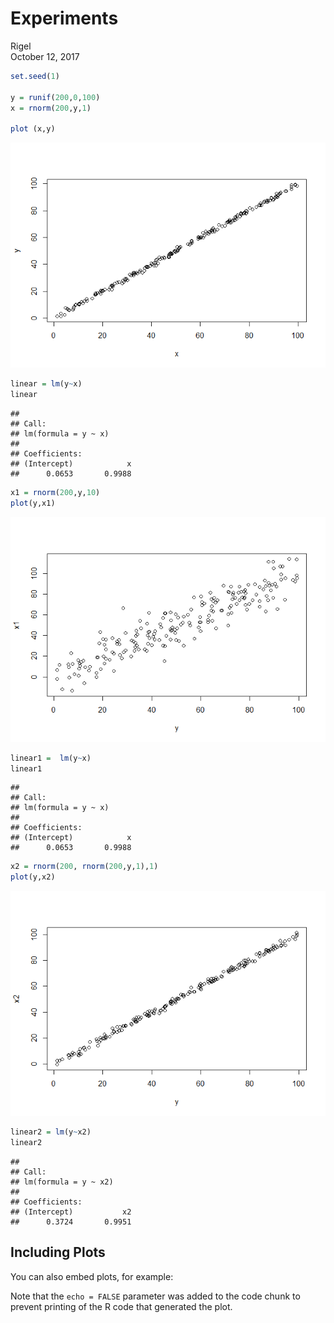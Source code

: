 # Experiments
Rigel  
October 12, 2017  






```r
set.seed(1)

y = runif(200,0,100)
x = rnorm(200,y,1)

plot (x,y)
```

![](Experiments_files/figure-html/cars-1.png)<!-- -->

```r
linear = lm(y~x)
linear
```

```
## 
## Call:
## lm(formula = y ~ x)
## 
## Coefficients:
## (Intercept)            x  
##      0.0653       0.9988
```

```r
x1 = rnorm(200,y,10)
plot(y,x1)
```

![](Experiments_files/figure-html/cars-2.png)<!-- -->

```r
linear1 =  lm(y~x)
linear1
```

```
## 
## Call:
## lm(formula = y ~ x)
## 
## Coefficients:
## (Intercept)            x  
##      0.0653       0.9988
```

```r
x2 = rnorm(200, rnorm(200,y,1),1)
plot(y,x2)
```

![](Experiments_files/figure-html/cars-3.png)<!-- -->

```r
linear2 = lm(y~x2)
linear2
```

```
## 
## Call:
## lm(formula = y ~ x2)
## 
## Coefficients:
## (Intercept)           x2  
##      0.3724       0.9951
```

## Including Plots

You can also embed plots, for example:



Note that the `echo = FALSE` parameter was added to the code chunk to prevent printing of the R code that generated the plot.
